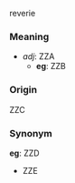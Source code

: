 reverie
### Meaning
+ _adj_: ZZA
    + __eg__: ZZB

### Origin

ZZC

### Synonym

__eg__: ZZD

+ ZZE


